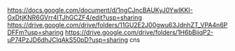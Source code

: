 
https://docs.google.com/document/d/1ngCJncBAUKyJ0YwIKKI-GxDtjKNR6GVrr4ITJhGCZF4/edit?usp=sharing
https://drive.google.com/drive/folders/11GU2E2J00gwu63JdnhZT_VPA4n6PDFFm?usp=sharing
https://drive.google.com/drive/folders/1H6bBiiqP2-uP74PzJD6dhJClqAkS50pD?usp=sharing cns
